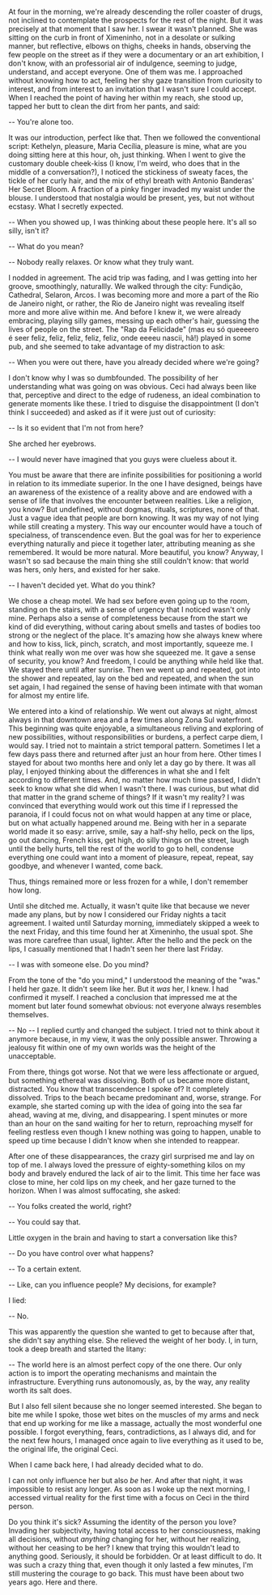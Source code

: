At four in the morning, we're already descending the roller coaster of drugs, not inclined to contemplate the prospects for the rest of the night. But it was precisely at that moment that I saw her. I swear it wasn't planned. She was sitting on the curb in front of Ximeninho, not in a desolate or sulking manner, but reflective, elbows on thighs, cheeks in hands, observing the few people on the street as if they were a documentary or an art exhibition, I don't know, with an professorial air of indulgence, seeming to judge, understand, and accept everyone. One of them was me. I approached without knowing how to act, feeling her shy gaze transition from curiosity to interest, and from interest to an invitation that I wasn't sure I could accept. When I reached the point of having her within my reach, she stood up, tapped her butt to clean the dirt from her pants, and said:

-- You're alone too.

It was our introduction, perfect like that. Then we followed the conventional script: Kethelyn, pleasure, Maria Cecília, pleasure is mine, what are you doing sitting here at this hour, oh, just thinking. When I went to give the customary double cheek-kiss (I know, I'm weird, who does that in the middle of a conversation?), I noticed the stickiness of sweaty faces, the tickle of her curly hair, and the mix of ethyl breath with Antonio Banderas' Her Secret Bloom. A fraction of a pinky finger invaded my waist under the blouse. I understood that nostalgia would be present, yes, but not without ecstasy. What I secretly expected.

-- When you showed up, I was thinking about these people here. It's all so silly, isn't it?

-- What do you mean?

-- Nobody really relaxes. Or know what they truly want.

I nodded in agreement. The acid trip was fading, and I was getting into her groove, smoothingly, naturallly. We walked through the city: Fundição, Cathedral, Selaron, Arcos. I was becoming more and more a part of the Rio de Janeiro night, or rather, the Rio de Janeiro night was revealing itself more and more alive within me. And before I knew it, we were already embracing, playing silly games, messing up each other's hair, guessing the lives of people on the street. The "Rap da Felicidade" (mas eu só queeeero é seer feliz, feliz, feliz, feliz, feliz, onde eeeeu nascii, hã!) played in some pub, and she seemed to take advantage of my distraction to ask:

-- When you were out there, have you already decided where we're going?

I don't know why I was so dumbfounded. The possibility of her understanding what was going on was obvious. Ceci had always been like that, perceptive and direct to the edge of rudeness, an ideal combination to generate moments like these. I tried to disguise the disappointment (I don't think I succeeded) and asked as if it were just out of curiosity:

-- Is it so evident that I'm not from here?

She arched her eyebrows.

-- I would never have imagined that you guys were clueless about it.

You must be aware that there are infinite possibilities for positioning a world in relation to its immediate superior. In the one I have designed, beings have an awareness of the existence of a reality above and are endowed with a sense of life that involves the encounter between realities. Like a religion, you know? But undefined, without dogmas, rituals, scriptures, none of that. Just a vague idea that people are born knowing. It was my way of not lying while still creating a mystery. This way our encounter would have a touch of specialness, of transcendence even. But the goal was for her to experience everything naturally and piece it together later, attributing meaning as she remembered. It would be more natural. More beautiful, you know? Anyway, I wasn't so sad because the main thing she still couldn't know: that world was hers, only hers, and existed for her sake.

-- I haven't decided yet. What do you think?

We chose a cheap motel. We had sex before even going up to the room, standing on the stairs, with a sense of urgency that I noticed wasn't only mine. Perhaps also a sense of completeness because from the start we kind of did everything, without caring about smells and tastes of bodies too strong or the neglect of the place. It's amazing how she always knew where and how to kiss, lick, pinch, scratch, and most importantly, squeeze me. I think what really won me over was how she squeezed me. It gave a sense of security, you know? And freedom, I could be anything while held like that. We stayed there until after sunrise. Then we went up and repeated, got into the shower and repeated, lay on the bed and repeated, and when the sun set again, I had regained the sense of having been intimate with that woman for almost my entire life.

We entered into a kind of relationship. We went out always at night, almost always in that downtown area and a few times along Zona Sul waterfront. This beginning was quite enjoyable, a simultaneous reliving and exploring of new possibilities, without responsibilities or burdens, a perfect carpe diem, I would say. I tried not to maintain a strict temporal pattern. Sometimes I let a few days pass there and returned after just an hour from here. Other times I stayed for about two months here and only let a day go by there. It was all play, I enjoyed thinking about the differences in what she and I felt according to different times. And, no matter how much time passed, I didn't seek to know what she did when I wasn't there. I was curious, but what did that matter in the grand scheme of things? If it wasn't my reality? I was convinced that everything would work out this time if I repressed the paranoia, if I could focus not on what would happen at any time or place, but on what actually happened around me. Being with her in a separate world made it so easy: arrive, smile, say a half-shy hello, peck on the lips, go out dancing, French kiss, get high, do silly things on the street, laugh until the belly hurts, tell the rest of the world to go to hell, condense everything one could want into a moment of pleasure, repeat, repeat, say goodbye, and whenever I wanted, come back.

Thus, things remained more or less frozen for a while, I don't remember how long.

Until she ditched me. Actually, it wasn't quite like that because we never made any plans, but by now I considered our Friday nights a tacit agreement. I waited until Saturday morning, immediately skipped a week to the next Friday, and this time found her at Ximeninho, the usual spot. She was more carefree than usual, lighter. After the hello and the peck on the lips, I casually mentioned that I hadn't seen her there last Friday.

-- I was with someone else. Do you mind?

From the tone of the "do you mind," I understood the meaning of the "was." I held her gaze. It didn't seem like her. But it *was* her, I knew. I had confirmed it myself. I reached a conclusion that impressed me at the moment but later found somewhat obvious: not everyone always resembles themselves.

-- No -- I replied curtly and changed the subject. I tried not to think about it anymore because, in my view, it was the only possible answer. Throwing a jealousy fit within one of my own worlds was the height of the unacceptable.

From there, things got worse. Not that we were less affectionate or argued, but something ethereal was dissolving. Both of us became more distant, distracted. You know that transcendence I spoke of? It completely dissolved. Trips to the beach became predominant and, worse, strange. For example, she started coming up with the idea of going into the sea far ahead, waving at me, diving, and disappearing. I spent minutes or more than an hour on the sand waiting for her to return, reproaching myself for feeling restless even though I knew nothing was going to happen, unable to speed up time because I didn't know when she intended to reappear.

After one of these disappearances, the crazy girl surprised me and lay on top of me. I always loved the pressure of eighty-something kilos on my body and bravely endured the lack of air to the limit. This time her face was close to mine, her cold lips on my cheek, and her gaze turned to the horizon. When I was almost suffocating, she asked:

-- You folks created the world, right?

-- You could say that.

Little oxygen in the brain and having to start a conversation like this?

-- Do you have control over what happens?

-- To a certain extent.

-- Like, can you influence people? My decisions, for example?

I lied:

-- No.

This was apparently the question she wanted to get to because after that, she didn't say anything else. She relieved the weight of her body. I, in turn, took a deep breath and started the litany:

-- The world here is an almost perfect copy of the one there. Our only action is to import the operating mechanisms and maintain the infrastructure. Everything runs autonomously, as, by the way, any reality worth its salt does.

But I also fell silent because she no longer seemed interested. She began to bite me while I spoke, those wet bites on the muscles of my arms and neck that end up working for me like a massage, actually the most wonderful one possible. I forgot everything, fears, contradictions, as I always did, and for the next few hours, I managed once again to live everything as it used to be, the original life, the original Ceci.

When I came back here, I had already decided what to do.

I can not only influence her but also *be* her. And after that night, it was impossible to resist any longer. As soon as I woke up the next morning, I accessed virtual reality for the first time with a focus on Ceci in the third person.

Do you think it's sick? Assuming the identity of the person you love? Invading her subjectivity, having total access to her consciousness, making all decisions, without *anything* changing for her, without her realizing, without her ceasing to be her? I knew that trying this wouldn't lead to anything good. Seriously, it should be forbidden. Or at least difficult to do. It was such a crazy thing that, even though it only lasted a few minutes, I'm still mustering the courage to go back. This must have been about two years ago. Here and there.